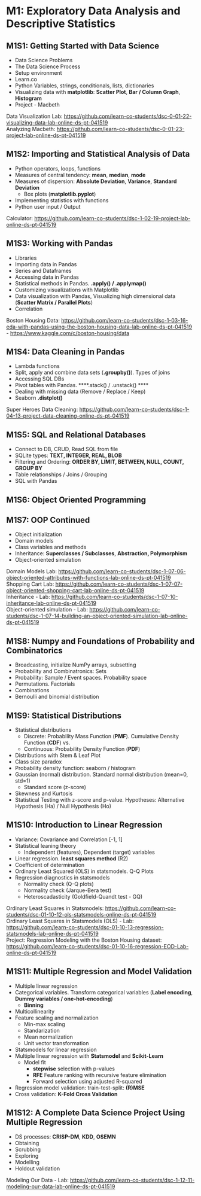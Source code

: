 # M1: Exploratory Data Analysis and Descriptive Statistics

## M1S1: Getting Started with Data Science
- Data Science Problems
- The Data Science Process
- Setup environment
- Learn.co
- Python Variables, strings, conditionals, lists, dictionaries
- Visualizing data with **matplotlib**: **Scatter Plot**, **Bar / Column Graph**, **Histogram**
- Project - Macbeth


Data Visualization Lab: https://github.com/learn-co-students/dsc-0-01-22-visualizing-data-lab-online-ds-pt-041519  
Analyzing Macbeth: https://github.com/learn-co-students/dsc-0-01-23-project-lab-online-ds-pt-041519


## M1S2: Importing and Statistical Analysis of Data
- Python operators, loops, functions
- Measures of central tendency: **mean**, **median**, **mode**
- Measures of dispersion: **Absolute Deviation**, **Variance**, **Standard Deviation**
  - Box plots (**matplotlib.pyplot**)
- Implementing statistics with functions
- Python user input / Output


Calculator: https://github.com/learn-co-students/dsc-1-02-19-project-lab-online-ds-pt-041519


## M1S3: Working with Pandas
- Libraries
- Importing data in Pandas
- Series and Dataframes
- Accessing data in Pandas
- Statistical methods in Pandas. **.apply() / .applymap()**
- Customizing visualizations with Matplotlib
- Data visualization with Pandas, Visualizing high dimensional data (**Scatter Matrix / Parallel Plots**)
- Correlation


Boston Housing Data: https://github.com/learn-co-students/dsc-1-03-16-eda-with-pandas-using-the-boston-housing-data-lab-online-ds-pt-041519 - https://www.kaggle.com/c/boston-housing/data


## M1S4: Data Cleaning in Pandas
- Lambda functions
- Split, apply and combine data sets (**.groupby()**). Types of joins
- Accessing SQL DBs
- Pivot tables with Pandas. ****.stack() / .unstack() ****
- Dealing with missing data (Remove / Replace / Keep)
- Seaborn **.distplot()**


Super Heroes Data Cleaning: https://github.com/learn-co-students/dsc-1-04-13-project-data-cleaning-online-ds-pt-041519


## M1S5: SQL and Relational Databases
- Connect to DB, CRUD, Read SQL from file
- SQLite types: **TEXT, INTEGER, REAL, BLOB**
- Filtering and Ordering: **ORDER BY, LIMIT, BETWEEN, NULL, COUNT, GROUP BY**
- Table relationships / Joins / Grouping
- SQL with Pandas


## M1S6: Object Oriented Programming


## M1S7: OOP Continued
- Object initialization
- Domain models
- Class variables and methods
- Inheritance: **Superclasses / Subclasses**, **Abstraction, Polymorphism**
- Object-oriented simulation

Domain Models Lab: https://github.com/learn-co-students/dsc-1-07-06-object-oriented-attributes-with-functions-lab-online-ds-pt-041519  
Shopping Cart Lab: https://github.com/learn-co-students/dsc-1-07-07-object-oriented-shopping-cart-lab-online-ds-pt-041519  
Inheritance - Lab: https://github.com/learn-co-students/dsc-1-07-10-inheritance-lab-online-ds-pt-041519  
Object-oriented simulation - Lab: https://github.com/learn-co-students/dsc-1-07-14-building-an-object-oriented-simulation-lab-online-ds-pt-041519


## M1S8: Numpy and Foundations of Probability and Combinatorics
- Broadcasting, initialize NumPy arrays, subsetting
- Probability and Combinatronics: Sets
- Probability: Sample / Event spaces. Probability space
- Permutations. Factorials
- Combinations
- Bernoulli and binomial distribution


## M1S9: Statistical Distributions
- Statistical distributions
  - Discrete: Probability Mass Function (**PMF**). Cumulative Density Function (**CDF**) vs.
  - Continuous: Probability Density Function (**PDF**)
- Distributions with Stem & Leaf Plot
- Class size paradox
- Probability density function: seaborn / histogram
- Gaussian (normal) distribution. Standard normal distribution (mean=0, std=1)
  - Standard score (z-score)
- Skewness and Kurtosis
- Statistical Testing with z-score and p-value. Hypotheses: Alternative Hypothesis (Ha) / Null Hypothesis (Ho)


## M1S10: Introduction to Linear Regression
- Variance: Covariance and Correlation [-1, 1]
- Statistical leaning theory
  - Independent (features), Dependent (target) variables
- Linear regression. **least squares method** (R2)
- Coefficient of determination
- Ordinary Least Squared (OLS) in statsmodels. Q-Q Plots
- Regression diagnostics in statsmodels
  - Normality check (Q-Q plots)
  - Normality check (Jarque-Bera test)
  - Heteroscadasticity (Goldfield-Quandt test - GQ)

Ordinary Least Squares in Statsmodels: https://github.com/learn-co-students/dsc-01-10-12-ols-statsmodels-online-ds-pt-041519  
Ordinary Least Squares in Statsmodels (OLS) - Lab: https://github.com/learn-co-students/dsc-01-10-13-regression-statsmodels-lab-online-ds-pt-041519  
Project: Regression Modeling with the Boston Housing dataset: https://github.com/learn-co-students/dsc-01-10-16-regression-EOD-Lab-online-ds-pt-041519


## M1S11: Multiple Regression and Model Validation
- Multiple linear regression
- Categorical variables. Transform categorical variables (**Label encoding**, **Dummy variables / one-hot-encoding**)
  - **Binning**
- Multicollinearity
- Feature scaling and normalization
  - Min-max scaling
  - Standarization
  - Mean normalization
  - Unit vector transformation
- Statsmodels for linear regression
- Multiple linear regression with **Statsmodel** and **Scikit-Learn**
  - Model fit
    - **stepwise** selection with p-values
    - **RFE** Feature ranking with recursive feature elimination
    - Forward selection using adjusted R-squared
- Regression model validation: train-test-split: **(R)MSE**
- Cross validation: **K-Fold Cross Validation** 


## M1S12: A Complete Data Science Project Using Multiple Regression
- DS processes: **CRISP-DM**, **KDD**, **OSEMN**
- Obtaining
- Scrubbing
- Exploring
- Modelling
- Holdout validation

Modeling Our Data - Lab: https://github.com/learn-co-students/dsc-1-12-11-modeling-our-data-lab-online-ds-pt-041519